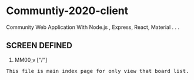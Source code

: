 # Communtiy-2020-client

Community Web Application With Node.js , Express, React, Material . . .

## SCREEN DEFINED

1. MM00_v ["/"]
<pre>
This file is main index page for only view that board list.
</pre>
